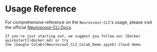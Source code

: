 # Usage Reference

For comprehensive reference on the `Neuroscout-CLI`'s usage, please visit the official [Neuroscout-CLI Docs](https://neuroscout-cli.readthedocs.io/en/latest/).

```{Note}
If you're just starting out, we suggest you follow our [Docker quickstart](docker.md) or try 
the [Google Colab](Neuroscout_CLI_Colab_Demo.ipynb) Cloud demo.
```